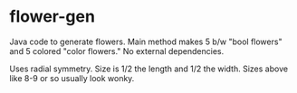 # flower-gen
Java code to generate flowers. Main method makes 5 b/w "bool flowers" and 5 colored "color flowers." No external dependencies. 

Uses radial symmetry. Size is 1/2 the length and 1/2 the width. Sizes above like 8-9 or so usually look wonky. 
